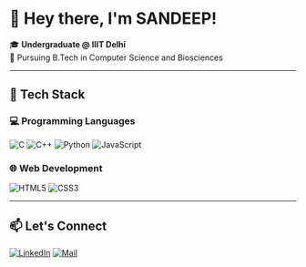 # 👋 Hey there, I'm SANDEEP!

🎓 **Undergraduate @ IIIT Delhi**  
🎯 Pursuing B.Tech in Computer Science and Biosciences  
  
---

## 🚀 Tech Stack

### 💻 Programming Languages  
![C](https://img.shields.io/badge/C-00599C?style=for-the-badge&logo=c&logoColor=white)
![C++](https://img.shields.io/badge/C%2B%2B-00599C?style=for-the-badge&logo=c%2B%2B&logoColor=white)
![Python](https://img.shields.io/badge/Python-3776AB?style=for-the-badge&logo=python&logoColor=white)
![JavaScript](https://img.shields.io/badge/JavaScript-F7DF1E?style=for-the-badge&logo=javascript&logoColor=black)

### 🌐 Web Development  
![HTML5](https://img.shields.io/badge/HTML5-E34F26?style=for-the-badge&logo=html5&logoColor=white)
![CSS3](https://img.shields.io/badge/CSS3-1572B6?style=for-the-badge&logo=css3&logoColor=white)

---

## 📫 Let's Connect  
[![LinkedIn](https://img.shields.io/badge/LinkedIn-blue?style=for-the-badge&logo=linkedin&logoColor=white)]([https://linkedin.com/in/your-profile](https://www.linkedin.com/in/sandeep-kumar-216330321?utm_source=share&utm_campaign=share_via&utm_content=profile&utm_medium=android_app))  
[![Mail](https://img.shields.io/badge/Email-D14836?style=for-the-badge&logo=gmail&logoColor=white)](k.mohit2244@gmail.com)

